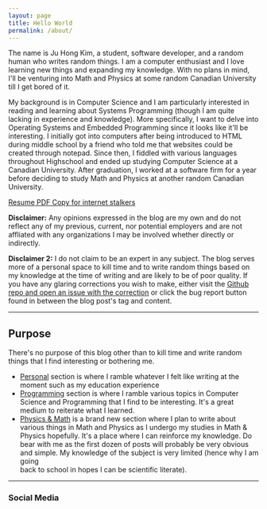 ```yaml
---
layout: page
title: Hello World
permalink: /about/
---
```


The name is Ju Hong Kim, a student, software developer, and a random human who writes random things. I am a computer enthusiast and I love learning new things and expanding my knowledge. 
With no plans in mind, I'll be venturing into Math and Physics at some random Canadian University till I get bored of it.

My background is in Computer Science and I am particularly interested in reading and learning about Systems Programming (though I am quite lacking in experience and knowledge). 
More specifically, I want to delve into Operating Systems and Embedded Programming since it looks like it'll be interesting. I initially got into computers after being introduced to 
HTML during middle school by a friend who told me that websites could be created through notepad. Since then, I fiddled with various languages throughout Highschool and ended up studying 
Computer Science at a Canadian University. After graduation, I worked at a software firm for a year before deciding to study Math and Physics at another random Canadian University.

[Resume PDF Copy for internet stalkers](../assets/pdf/resume.pdf)

<strong>Disclaimer:</strong> Any opinions expressed in the blog are my own and do not reflect any of my previous, current, nor potential employers and are not affliated with any organizations 
I may be involved whether directly or indirectly.

<strong>Disclaimer 2:</strong> I do not claim to be an expert in any subject. 
The blog serves more of a personal space to kill time and to 
write random things based on my knowledge at the time of writing and 
are likely to be of poor quality. If you have any glaring corrections you wish 
to make, either visit the [Github repo and open an issue with the correction](https://github.com/zakuArbor/blog/) 
or click the bug report button found in between the blog post's tag and content.

---

## Purpose

There's no purpose of this blog other than to kill time and write random things that I find interesting or bothering me. 

* [Personal](../personal) section is where I ramble whatever I felt like writing at the moment such as my education experience
* [Programming](../programming) section is where I ramble various topics in Computer Science and Programming that I find to be interesting. 
It's a great medium to reiterate what I learned.
* [Physics & Math](../math-physics) is a brand new section where I plan to write about various things in Math and Physics as I undergo my studies in Math & Physics hopefully. 
It's a place where I can reinforce my knowledge. Do bear with me as the first dozen of posts will probably be very obvious and simple. My knowledge of the subject is very limited (hence why I am going  
back to school in hopes I can be scientific literate).

---
### Social Media

<div class = "social">
<a href = "https://zakuarbor.github.io/portfolio/"><i class="svg-icon portfolio"></i></a>
<a href = "https://www.github.com/zakuArbor"><i class = "svg-icon github"></i></a>
<a href = "https://www.linkedin.com/in/ju-hong-kim-zaku"><i class = "svg-icon linkedin"></i></a>
<a href = "https://www.instagram.com/zakuarbor"><i class = "svg-icon instagram"></i></a>
<a href = "https://www.goodreads.com/user/show/94594273-ju-hong-kim"><i class = "svg-icon goodreads"></i></a>
<a href = "https://www.youtube.com/user/nabimoon1234"><i class = "svg-icon youtube"></i></a>
</div>


